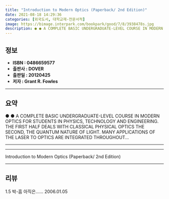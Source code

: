 ```yaml
---
title: "Introduction to Modern Optics (Paperback/ 2nd Edition)"
date: 2021-08-18 14:29:36
categories: [외국도서, 대학교재-전문서적]
image: https://bimage.interpark.com/bookpark/good/7/8/3938478s.jpg
description: ● ● A COMPLETE BASIC UNDERGRADUATE-LEVEL COURSE IN MODERN OPTICS FOR STUDENTS IN PHYSICS, TECHNOLOGY AND ENGINEERING. THE FIRST HALF DEALS WITH CLASSICAL PHYS
---
```


## **정보**

- **ISBN : 0486659577**
- **출판사 : DOVER**
- **출판일 : 20120425**
- **저자 : Grant R. Fowles**

------



## **요약**

●  ●  A COMPLETE BASIC UNDERGRADUATE-LEVEL COURSE IN MODERN OPTICS FOR STUDENTS IN PHYSICS, TECHNOLOGY AND ENGINEERING. THE FIRST HALF DEALS WITH CLASSICAL PHYSICAL OPTICS THE SECOND, THE QUANTUM NATURE OF LIGHT. MANY APPLICATIONS OF THE LASER TO OPTICS ARE INTEGRATED THROUGHOUT... 

------



------


Introduction to Modern Optics (Paperback/ 2nd Edition) 

------


## **리뷰** 

1.5 박-흠 아직은...... 2006.01.05 <br/>